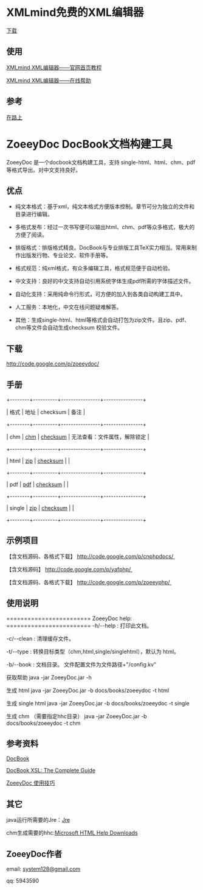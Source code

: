 XMLmind免费的XML编辑器
================

[下载][1]

[1]: <http://www.xmlmind.com/xmleditor/download.shtml>

使用
--

[XMLmind XML编辑器——官网首页教程][2]

[2]: <http://www.xmlmind.com/xmleditor/_primer/xxe_primer.swf>

[XMLmind XML编辑器——在线帮助][3]

[3]: <http://www.xmlmind.com/xmleditor/_distrib/doc/help/wh/index.html>

参考
--

[在路上][4]

[4]: <http://www.crifan.com/category/work_and_job/docbook/>



ZoeeyDoc DocBook文档构建工具
======================

ZoeeyDoc 是一个docbook文档构建工具，支持 single-html、html、chm、pdf 等格式导出。对中文支持良好。

优点
--

-   纯文本格式：基于xml，纯文本格式方便版本控制。章节可分为独立的文件和目录进行编辑。

-   多格式发布：经过一次书写便可以输出html、chm、pdf等众多格式，极大的方便了阅读。

-   排版格式：排版格式精良。DocBook与专业排版工具TeX实力相当。常用来制作出版发行物、专业论文、软件手册等。

-   格式规范：纯xml格式，有众多编辑工具，格式规范便于自动检验。

-   中文支持：良好的中文支持自动引用系统字体生成pdf所需的字体描述文件。

-   自动化支持：采用纯命令行形式，可方便的加入到各类自动构建工具中。

-   人工服务：本地化，中文在线问题疑难解答。

-   其他：生成single-html、html等格式会自动打包为zip文件。且zip、pdf、chm等文件会自动生成checksum 校验文件。

下载
--

http://code.google.com/p/zoeeydoc/

手册
--

+--------+----------+----------------+----------------+

| 格式     | 地址       | checksum       | 备注             |

+--------+----------+----------------+----------------+

| chm    | [chm][5] | [checksum][9]  | 无法查看：文件属性，解除锁定 |

+--------+----------+----------------+----------------+

| html   | [zip][6] | [checksum][10]  |                |

+--------+----------+----------------+----------------+

| pdf    | [pdf][7] | [checksum][11] |                |

+--------+----------+----------------+----------------+

| single | [zip][8] | [checksum][12] |                |

+--------+----------+----------------+----------------+

[5]: <http://zoeeydoc.googlecode.com/hg/build/zoeeydoc.chm>

[6]: <http://zoeeydoc.googlecode.com/hg/build/zoeeydoc.zip>

[7]: <http://zoeeydoc.googlecode.com/hg/build/zoeeydoc.pdf>

[8]: <http://zoeeydoc.googlecode.com/hg/build/zoeeydoc-single.zip>

[9]: <http://zoeeydoc.googlecode.com/hg/build/zoeeydoc.chm.checksum>

[10]: <http://zoeeydoc.googlecode.com/hg/build/zoeeydoc.zip.checksum>

[11]: <http://zoeeydoc.googlecode.com/hg/build/zoeeydoc.pdf.checksum>

[12]: <http://zoeeydoc.googlecode.com/hg/build/zoeeydoc-single.zip.checksum>

示例项目
----

【含文档源码、各格式下载】 http://code.google.com/p/cnphpdocs/ 

【含文档源码】             http://code.google.com/p/yafphp/ 

【含文档源码、各格式下载】 http://code.google.com/p/zoeeyphp/ 

使用说明
----

======================== ZoeeyDoc help: ======================== -h/--help :
打印此文档。

-c/--clean :  清理缓存文件。

-t/--type :  转换目标类型（chm,html,single/singlehtml），默认为 html。

-b/--book :  文档目录。 文件配置文件为文件路径+"/config.kv"

获取帮助 java -jar ZoeeyDoc.jar -h

生成 html java -jar ZoeeyDoc.jar -b docs/books/zoeeydoc -t html

生成 single html java -jar ZoeeyDoc.jar -b docs/books/zoeeydoc -t single

生成 chm （需要指定hhc目录） java -jar ZoeeyDoc.jar -b docs/books/zoeeydoc -t chm

参考资料
----

[DocBook][13]  
  
[DocBook XSL: The Complete Guide][14]  
  
[ZoeeyDoc 使用技巧][15]

[13]: <http://www.docbook.org/>

[14]: <http://www.sagehill.net/docbookxsl/index.html>

[15]: <http://blog.zoeey.org/2011/03/12/zoeeydoc-docbook/>

其它
--

java运行所需要的Jre：[Jre][16]

[16]: <http://www.java.com/en/download/index.jsp>

chm生成需要的hhc:[Microsoft HTML Help Downloads][17]

[17]: <http://msdn.microsoft.com/en-us/library/ms669985%28v=vs.85%29.aspx>


ZoeeyDoc作者
----------

email: system128@gmail.com

qq: 5943590
